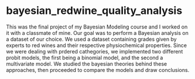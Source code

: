 # bayesian_redwine_quality_analysis
This was the final project of my Bayesian Modeling course and I worked on it with a classmate of mine.
Our goal was to perform a Bayesian analysis on a dataset of our choice.
We used a dataset containing grades given by experts to red wines and their respective physiochemical properties.
Since we were dealing with prdered cathegories, we implemented two different probit models, the first being a binomial model, and the second a multivariate model.
We studied the bayesian theories behind these approaches, then proceeded to compare the models and draw conclusions.
